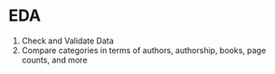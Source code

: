 # EDA

1. Check and Validate Data
2. Compare categories in terms of authors, authorship, books, page counts, and more